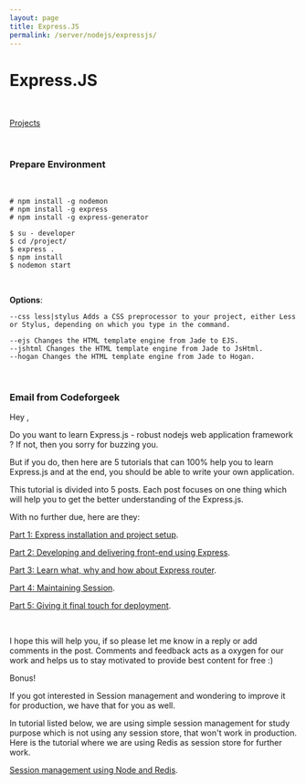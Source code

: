 ```yaml
---
layout: page
title: Express.JS
permalink: /server/nodejs/expressjs/
---
```


# Express.JS

<br/>

<a href="/server/nodejs/expressjs/projects/">Projects</a>

<br/>

### Prepare Environment

<br/>

    # npm install -g nodemon
    # npm install -g express
    # npm install -g express-generator

    $ su - developer
    $ cd /project/
    $ express .
    $ npm install
    $ nodemon start

<br/>

**Options**:

    --css less|stylus Adds a CSS preprocessor to your project, either Less or Stylus, depending on which you type in the command.

    --ejs Changes the HTML template engine from Jade to EJS.
    --jshtml Changes the HTML template engine from Jade to JsHtml.
    --hogan Changes the HTML template engine from Jade to Hogan.

<br/>

### Email from Codeforgeek

Hey ,

Do you want to learn Express.js - robust nodejs web application framework ? If not, then you sorry for buzzing you.

But if you do, then here are 5 tutorials that can 100% help you to learn Express.js and at the end, you should be able to write your own application.

This tutorial is divided into 5 posts. Each post focuses on one thing which will help you to get the better understanding of the Express.js.

With no further due, here are they:

<a href="https://codeforgeek.com/2014/10/express-complete-tutorial-part-1/" rel="nofollow">Part 1: Express installation and project setup</a>.

<a href="https://codeforgeek.com/2014/10/express-complete-tutorial-part-2/" rel="nofollow">Part 2: Developing and delivering front-end using Express</a>.

<a href="https://codeforgeek.com/2014/10/express-complete-tutorial-part-3/" rel="nofollow">Part 3: Learn what, why and how about Express router</a>.

<a href="https://codeforgeek.com/2014/10/express-complete-tutorial-part-4/" rel="nofollow">Part 4: Maintaining Session</a>.

<a href="https://codeforgeek.com/2014/10/express-complete-tutorial-part-5/" rel="nofollow">Part 5: Giving it final touch for deployment</a>.

<br/>

I hope this will help you, if so please let me know in a reply or add comments in the post. Comments and feedback acts as a oxygen for our work and helps us to stay motivated to provide best content for free :)

Bonus!

If you got interested in Session management and wondering to improve it for production, we have that for you as well.

In tutorial listed below, we are using simple session management for study purpose which is not using any session store, that won't work in production. Here is the tutorial where we are using Redis as session store for further work.

<a href="https://codeforgeek.com/2015/07/using-redis-to-handle-session-in-node-js/" rel="nofollow">Session management using Node and Redis</a>.
